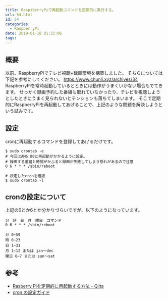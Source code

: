 ```yaml
---
title: RaspiberryPiで再起動コマンドを定期的に実行する。
url: 54.html
id: 54
categories:
  - RaspberryPi
date: 2019-01-18 01:31:06
tags:
---
```


概要
--

以前、RaspberryPiでテレビ視聴+録画環境を構築しました。 そちらについては下記を参考にしてください。 https://www.chunli.xyz/archives/34 RaspberryPiを常時起動しているとときには動作がうまくいかない場合もでてきます。 せっかく録画予約した番組も取れていなかったり、テレビを視聴しようとしたときにうまく見られないとテンションも落ちてしまいます。 そこで定期的にRaspberryPiを再起動してあげることで、上記のような問題を解決しようという試みです。

設定
--

cronに再起動するコマンドを登録してあげるだけです。

    $ sudo crontab -e
    # 今回はAM6:00に再起動がかかるように設定。
    # 録画する番組と時間がかぶると録画が失敗してしまう恐れがあるので注意
    0 6 * * * /sbin/reboot
    
    # 設定したcronを確認
    $ sudo crontab -l
    

cronの設定について
-----------

上記の0とか6とか分かりづらいですが、以下のようになっています。

    分　時　日　月　曜日　コマンド
    0 6 * * * /sbin/reboot
    
    分 0~59
    時 0~23
    日 1~31
    月 1~12 または jan～dec
    曜日 0~7 または sun～sat
    

参考
--

*   [Rasberry Piを定期的に再起動する方法 - Qiita](https://qiita.com/lca367/items/b6dedb35e22e771433b2)
*   [cron の設定ガイド](https://www.express.nec.co.jp/linux/distributions/knowledge/system/crond.html)